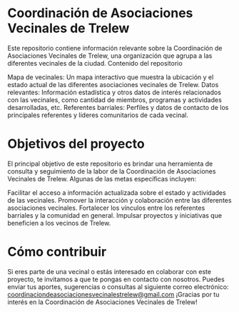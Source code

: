 # Coordinación de Asociaciones Vecinales de Trelew

Este repositorio contiene información relevante sobre la Coordinación de Asociaciones Vecinales de Trelew, una organización que agrupa a las diferentes vecinales de la ciudad.
Contenido del repositorio

Mapa de vecinales: Un mapa interactivo que muestra la ubicación y el estado actual de las diferentes asociaciones vecinales de Trelew.
Datos relevantes: Información estadística y otros datos de interés relacionados con las vecinales, como cantidad de miembros, programas y actividades desarrolladas, etc.
Referentes barriales: Perfiles y datos de contacto de los principales referentes y líderes comunitarios de cada vecinal.

# Objetivos del proyecto
El principal objetivo de este repositorio es brindar una herramienta de consulta y seguimiento de la labor de la Coordinación de Asociaciones Vecinales de Trelew. Algunas de las metas específicas incluyen:

Facilitar el acceso a información actualizada sobre el estado y actividades de las vecinales.
Promover la interacción y colaboración entre las diferentes asociaciones vecinales.
Fortalecer los vínculos entre los referentes barriales y la comunidad en general.
Impulsar proyectos y iniciativas que beneficien a los vecinos de Trelew.

# Cómo contribuir
Si eres parte de una vecinal o estás interesado en colaborar con este proyecto, te invitamos a que te pongas en contacto con nosotros. Puedes enviar tus aportes, sugerencias o consultas al siguiente correo electrónico: coordinaciondeasociacionesvecinalestrelew@gmail.com
¡Gracias por tu interés en la Coordinación de Asociaciones Vecinales de Trelew!
